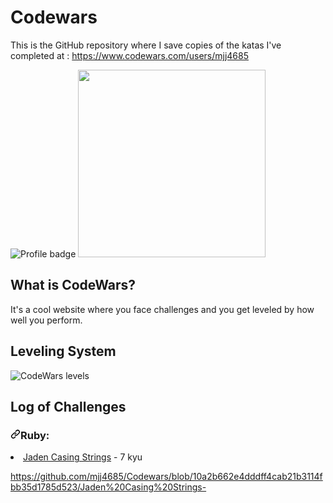 # Codewars



This is the GitHub repository where I save copies of the katas I've completed at :  https://www.codewars.com/users/mjj4685



<img src="https://camo.githubusercontent.com/992e0931193b99b7a0d4953d46aa2494b8d2dc7c37b9ab80ff5fd5731126bf11/68747470733a2f2f7777772e636f6465776172732e636f6d2f75736572732f6d6a6a343638352f6261646765732f6c61726765" alt="Profile badge" data-canonical-src="https://www.codewars.com/users/mjj4685/badges/large" style="max-width:100%;">


<img src="https://media.giphy.com/media/YWUpVw86AtIbe/giphy.gif" width="300px">





##  What is CodeWars?





It's a cool website where you face challenges and you get leveled by how well you perform.






## Leveling System

<img src="https://camo.githubusercontent.com/5f28e2e61b2abbc1144a892d684a6b87e58f5b10526170cf7496012a3dbe08bb/68747470733a2f2f692e696d6775722e636f6d2f566d3737584d762e706e67" alt="CodeWars levels" data-canonical-src="https://i.imgur.com/Vm77XMv.png" style="max-width:100%;">



## Log of Challenges

<h3><a id="user-content-javascript" class="anchor" aria-hidden="true" href="#javascript"><svg class="octicon octicon-link" viewBox="0 0 16 16" version="1.1" width="16" height="16" aria-hidden="true"><path fill-rule="evenodd" d="M7.775 3.275a.75.75 0 001.06 1.06l1.25-1.25a2 2 0 112.83 2.83l-2.5 2.5a2 2 0 01-2.83 0 .75.75 0 00-1.06 1.06 3.5 3.5 0 004.95 0l2.5-2.5a3.5 3.5 0 00-4.95-4.95l-1.25 1.25zm-4.69 9.64a2 2 0 010-2.83l2.5-2.5a2 2 0 012.83 0 .75.75 0 001.06-1.06 3.5 3.5 0 00-4.95 0l-2.5 2.5a3.5 3.5 0 004.95 4.95l1.25-1.25a.75.75 0 00-1.06-1.06l-1.25 1.25a2 2 0 01-2.83 0z"></path></svg></a>Ruby:</h3>


<li wfd-id="71"><a href="/hugmanrique/CodeWars/blob/master/js/beta/jon_parents.js">Jaden Casing Strings</a> - 7 kyu</li>

https://github.com/mjj4685/Codewars/blob/10a2b662e4dddff4cab21b3114fbb35d1785d523/Jaden%20Casing%20Strings-
